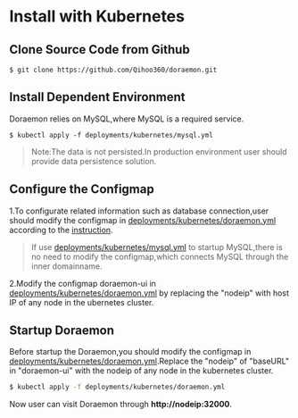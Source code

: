 # Install with Kubernetes

## Clone Source Code from Github  
```shell
$ git clone https://github.com/Qihoo360/doraemon.git
```
## Install Dependent Environment   
Doraemon relies on MySQL,where MySQL is a required service.
```shell
$ kubectl apply -f deployments/kubernetes/mysql.yml
```
> Note:The data is not persisted.In production environment user should provide data persistence solution.

## Configure the Configmap    
1.To configurate related information such as database connection,user should modify the configmap in [deployments/kubernetes/doraemon.yml](deployments/kubernetes/doraemon.yml) according to the [instruction](docs/ConfigurationItemDescription.md).
> If use [deployments/kubernetes/mysql.yml](deployments/kubernetes/mysql.yml) to startup MySQL,there is no need to modify the configmap,which connects MySQL through the inner domainname.  

2.Modify the configmap doraemon-ui in [deployments/kubernetes/doraemon.yml](deployments/kubernetes/doraemon.yml) by replacing the "nodeip" with host IP of any node in the ubernetes cluster.

## Startup Doraemon    
Before startup the Doraemon,you should modify the configmap in [deployments/kubernetes/doraemon.yml](deployments/kubernetes/doraemon.yml).Replace the "nodeip" of "baseURL" in "doraemon-ui" with the nodeip of any node in the kubernetes cluster.
```bash
$ kubectl apply -f deployments/kubernetes/doraemon.yml
```
Now user can visit Doraemon through **http://nodeip:32000**.  